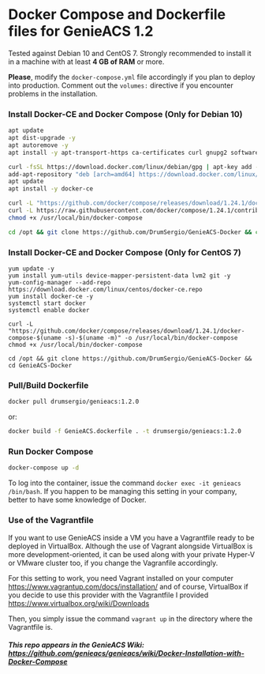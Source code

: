 # Docker Compose and Dockerfile files for GenieACS 1.2

Tested against Debian 10 and CentOS 7. Strongly recommended to install it in a machine with at least **4 GB of RAM** or more.

**Please**, modify the `docker-compose.yml` file accordingly if you plan to deploy into production. Comment out the `volumes:` directive if you encounter problems in the installation.

### Install Docker-CE and Docker Compose (Only for Debian 10)

```bash
apt update
apt dist-upgrade -y
apt autoremove -y
apt install -y apt-transport-https ca-certificates curl gnupg2 software-properties-common sudo openssh-server htop avahi-daemon tcpdump wget

curl -fsSL https://download.docker.com/linux/debian/gpg | apt-key add -
add-apt-repository "deb [arch=amd64] https://download.docker.com/linux/debian $(lsb_release -cs) stable"
apt update
apt install -y docker-ce

curl -L "https://github.com/docker/compose/releases/download/1.24.1/docker-compose-$(uname -s)-$(uname -m)" -o /usr/local/bin/docker-compose
curl -L https://raw.githubusercontent.com/docker/compose/1.24.1/contrib/completion/bash/docker-compose -o /etc/bash_completion.d/docker-compose ## In order to enable command-line completion of Compose
chmod +x /usr/local/bin/docker-compose

cd /opt && git clone https://github.com/DrumSergio/GenieACS-Docker && cd GenieACS-Docker
```

### Install Docker-CE and Docker Compose (Only for CentOS 7)

```
yum update -y
yum install yum-utils device-mapper-persistent-data lvm2 git -y
yum-config-manager --add-repo https://download.docker.com/linux/centos/docker-ce.repo
yum install docker-ce -y
systemctl start docker
systemctl enable docker

curl -L "https://github.com/docker/compose/releases/download/1.24.1/docker-compose-$(uname -s)-$(uname -m)" -o /usr/local/bin/docker-compose
chmod +x /usr/local/bin/docker-compose

cd /opt && git clone https://github.com/DrumSergio/GenieACS-Docker && cd GenieACS-Docker
```

### Pull/Build Dockerfile

```bash
docker pull drumsergio/genieacs:1.2.0
```
or:
```bash
docker build -f GenieACS.dockerfile . -t drumsergio/genieacs:1.2.0
```

### Run Docker Compose

```bash
docker-compose up -d
```

To log into the container, issue the command `docker exec -it genieacs /bin/bash`. If you happen to be managing this setting in your company, better to have some knowledge of Docker.

### Use of the Vagrantfile
If you want to use GenieACS inside a VM you have a Vagrantfile ready to be deployed in VirtualBox. Although the use of Vagrant alongside VirtualBox is more development-oriented, it can be used along with your private Hyper-V or VMware cluster too, if you change the Vagranfile accordingly.

For this setting to work, you need Vagrant installed on your computer https://www.vagrantup.com/docs/installation/ and of course, VirtualBox if you decide to use this provider with the Vagrantfile I provided https://www.virtualbox.org/wiki/Downloads

Then, you simply issue the command `vagrant up` in the directory where the Vagrantfile is.

##### This repo appears in the GenieACS Wiki: https://github.com/genieacs/genieacs/wiki/Docker-Installation-with-Docker-Compose
